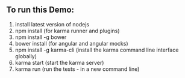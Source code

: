 To run this Demo:
-----------------

1. install latest version of nodejs
2. npm install (for karma runner and plugins)
3. npm install -g bower
4. bower install (for angular and angular mocks)
5. npm install -g karma-cli (install the karma command line interface globally)
6. karma start (start the karma server)
7. karma run (run the tests - in a new command line)
